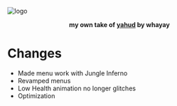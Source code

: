 ![logo](https://i.imgur.com/qh1qJTn.png)
<p align="center">
   <strong>my own take of <a href=https://github.com/whayay/yahud>yahud</a> by whayay</strong>
</p>

# Changes
* Made menu work with Jungle Inferno
* Revamped menus
* Low Health animation no longer glitches
* Optimization
